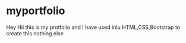 # myportfolio

Hey Hii this is my protfolio and I have used inlu HTML,CSS,Bootstrap to create this nothing else 
